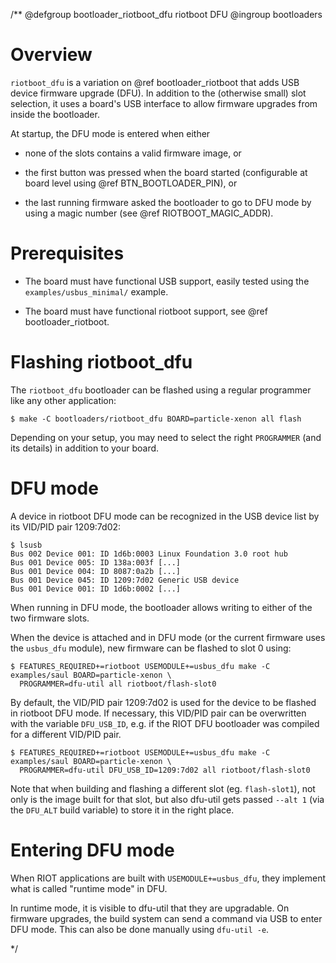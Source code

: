 /**
@defgroup    bootloader_riotboot_dfu riotboot DFU
@ingroup     bootloaders

# Overview

`riotboot_dfu` is a variation on @ref bootloader_riotboot that adds USB device firmware upgrade (DFU).
In addition to the (otherwise small) slot selection,
it uses a board's USB interface to allow firmware upgrades from inside the bootloader.

At startup, the DFU mode is entered when either

- none of the slots contains a valid firmware image, or

- the first button was pressed when the board started (configurable at board level using @ref BTN_BOOTLOADER_PIN), or

- the last running firmware asked the bootloader to go to DFU mode by using a magic number (see @ref RIOTBOOT_MAGIC_ADDR).

# Prerequisites

- The board must have functional USB support, easily tested using the `examples/usbus_minimal/` example.

- The board must have functional riotboot support, see @ref bootloader_riotboot.

# Flashing riotboot_dfu

The `riotboot_dfu` bootloader can be flashed using a regular programmer like any other application:

```
$ make -C bootloaders/riotboot_dfu BOARD=particle-xenon all flash
```

Depending on your setup, you may need to select the right `PROGRAMMER` (and its details) in addition to your board.

# DFU mode

A device in riotboot DFU mode can be recognized in the USB device list by its VID/PID pair 1209:7d02:

```
$ lsusb
Bus 002 Device 001: ID 1d6b:0003 Linux Foundation 3.0 root hub
Bus 001 Device 005: ID 138a:003f [...]
Bus 001 Device 004: ID 8087:0a2b [...]
Bus 001 Device 045: ID 1209:7d02 Generic USB device
Bus 001 Device 001: ID 1d6b:0002 [...]
```

When running in DFU mode, the bootloader allows writing to either of the two firmware slots.

When the device is attached and in DFU mode (or the current firmware uses the `usbus_dfu` module),
new firmware can be flashed to slot 0 using:

```
$ FEATURES_REQUIRED+=riotboot USEMODULE+=usbus_dfu make -C examples/saul BOARD=particle-xenon \
  PROGRAMMER=dfu-util all riotboot/flash-slot0
```

By default, the VID/PID pair 1209:7d02 is used for the device to be flashed
in riotboot DFU mode. If necessary, this VID/PID pair can be overwritten with
the variable `DFU_USB_ID`, e.g. if the RIOT DFU bootloader was compiled for
a different VID/PID pair.

```
$ FEATURES_REQUIRED+=riotboot USEMODULE+=usbus_dfu make -C examples/saul BOARD=particle-xenon \
  PROGRAMMER=dfu-util DFU_USB_ID=1209:7d02 all riotboot/flash-slot0
```

Note that when building and flashing a different slot (eg. `flash-slot1`),
not only is the image built for that slot, but also dfu-util gets passed
`--alt 1` (via the `DFU_ALT` build variable) to store it in the right place.

# Entering DFU mode

When RIOT applications are built with `USEMODULE+=usbus_dfu`,
they implement what is called "runtime mode" in DFU.

In runtime mode, it is visible to dfu-util that they are upgradable.
On firmware upgrades, the build system can send a command via USB to enter DFU mode.
This can also be done manually using `dfu-util -e`.

*/
